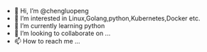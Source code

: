 - 👋 Hi, I’m @chengluopeng
- 👀 I’m interested in Linux,Golang,python,Kubernetes,Docker etc.
- 🌱 I’m currently learning python
- 💞️ I’m looking to collaborate on ...
- 📫 How to reach me ...

<!---
chengluopeng/chengluopeng is a ✨ special ✨ repository because its `README.md` (this file) appears on your GitHub profile.
You can click the Preview link to take a look at your changes.
--->
